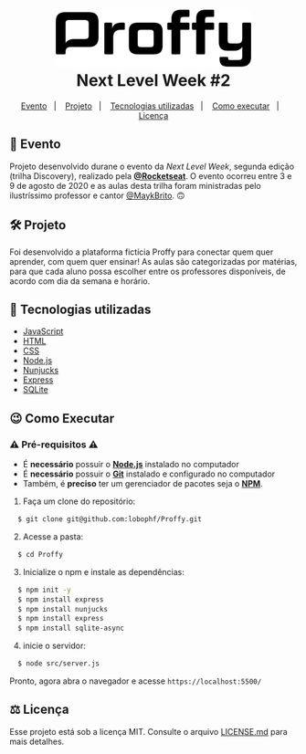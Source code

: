 <h1 align="center">
    <img alt="Proffy" src="https://raw.githubusercontent.com/lobophf/Proffy/19f41c0697df063af1acfb520b57f02d73ff1976/public/images/logo2.svg" height="100px" />
    <br>Next Level Week #2<br/>
</h1> 

<p align="center">
  <a href="#calendar-evento">Evento</a>&nbsp;&nbsp;&nbsp;|&nbsp;&nbsp;&nbsp;
  <a href="#hammer_and_wrench-projeto">Projeto</a>&nbsp;&nbsp;&nbsp;|&nbsp;&nbsp;&nbsp;
  <a href="#rocket-tecnologias-utilizadas">Tecnologias utilizadas</a>&nbsp;&nbsp;&nbsp;|&nbsp;&nbsp;&nbsp;
  <a href="#wink-como-executar">Como executar</a>&nbsp;&nbsp;&nbsp;|&nbsp;&nbsp;&nbsp;
  <a href="#balance_scale-licença">Licença</a>
</p>

## :calendar: Evento
Projeto desenvolvido durane o evento da *Next Level Week*, segunda edição (trilha Discovery), realizado pela **[@Rocketseat](https://github.com/Rocketseat)**. O evento ocorreu entre 3 e 9 de agosto de 2020 e as aulas desta trilha foram ministradas pelo ilustríssimo professor e cantor [@MaykBrito](https://github.com/maykbrito/). :upside_down_face:
## :hammer_and_wrench: Projeto
Foi desenvolvido a plataforma fictícia Proffy para conectar quem quer aprender, com quem quer ensinar! As aulas são categorizadas por matérias, para que cada aluno possa escolher entre os professores disponíveis, de acordo com dia da semana e horário.

## :rocket: Tecnologias utilizadas

- [JavaScript](https://www.javascript.com/)
- [HTML](https://www.w3schools.com/html/)
- [CSS](https://www.w3.org/Style/CSS/Overview.en.html)
- [Node.js](https://nodejs.org/en/)
- [Nunjucks](https://mozilla.github.io/nunjucks/)
- [Express](https://expressjs.com/)
- [SQLite](https://www.sqlite.org/index.html)

## :wink: Como Executar

### ⚠️ Pré-requisitos ⚠️

  - É **necessário** possuir o **[Node.js](https://nodejs.org/en/)** instalado no computador
  - É **necessário** possuir o **[Git](https://git-scm.com/)** instalado e configurado no computador
  - Também, é **preciso** ter um gerenciador de pacotes seja o **[NPM](https://www.npmjs.com/)**.

1. Faça um clone do repositório:
```sh
  $ git clone git@github.com:lobophf/Proffy.git
```

2. Acesse a pasta:
```sh
  $ cd Proffy
```

3. Inicialize o npm e instale as dependências:
```sh
  $ npm init -y
  $ npm install express
  $ npm install nunjucks
  $ npm install express
  $ npm install sqlite-async
```

4. inicie o servidor:
```sh
  $ node src/server.js
```
Pronto, agora abra o navegador e acesse `https://localhost:5500/`


## :balance_scale: Licença
Esse projeto está sob a licença MIT. Consulte o arquivo [LICENSE.md](./LICENSE) para mais detalhes.
